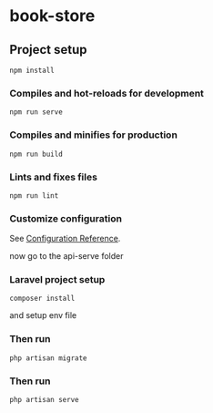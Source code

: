 # book-store

## Project setup
```
npm install
```

### Compiles and hot-reloads for development
```
npm run serve
```

### Compiles and minifies for production
```
npm run build
```

### Lints and fixes files
```
npm run lint
```

### Customize configuration
See [Configuration Reference](https://cli.vuejs.org/config/).

now go to the api-serve folder

### Laravel project setup
```
composer install
```

and setup env file 

### Then run
```
php artisan migrate
```

### Then run
```
php artisan serve
```
